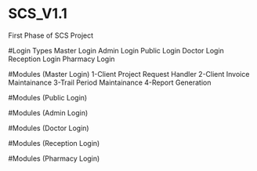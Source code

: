 # SCS_V1.1
First Phase of SCS Project

#Login Types
Master Login
Admin Login
Public Login
Doctor Login
Reception Login
Pharmacy Login

#Modules (Master Login)
1-Client Project Request Handler
2-Client Invoice Maintainance
3-Trail Period Maintainance
4-Report Generation

#Modules (Public Login)


#Modules (Admin Login)


#Modules (Doctor Login)


#Modules (Reception Login)


#Modules (Pharmacy Login)
